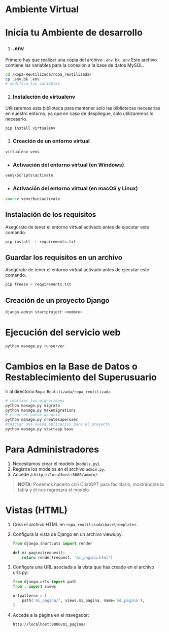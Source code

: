 # Ambiente Virtual

# Inicia tu Ambiente de desarrollo

1. ### .env
Primero hay que realizar una copia del archivo `.env.bk` `.env`
Este archivo contiene las variables para la conexión a la base de datos MySQL. 
```sh
cd /Ropa-Reutilizada/ropa_reutilizada/
cp .env.bk .env
# modifica tus variables
```

2. ### Instalación de virtualenv
Utilizaremos esta biblioteca para mantener solo las bibliotecas necesarias en nuestro entorno, ya que en caso de despliegue, solo utilizaremos lo necesario.

```sh
pip install virtualenv
```

3. ### Creación de un entorno virtual
```sh
virtualenv venv
```

   - ### Activación del entorno virtual (en Windows)
   ```sh
   venv\Scripts\activate
   ```

   - ### Activación del entorno virtual (en macOS y Linux)
   ```sh
   source venv/bin/activate
   ```

## Instalación de los requisitos
Asegúrate de tener el entorno virtual activado antes de ejecutar este comando.

```sh
pip install -r requirements.txt
```

## Guardar los requisitos en un archivo
Asegúrate de tener el entorno virtual activado antes de ejecutar este comando.

```sh
pip freeze > requirements.txt
```

## Creación de un proyecto Django
```sh
django-admin startproject <nombre>
```

# Ejecución del servicio web
```sh
python manage.py runserver
```

# Cambios en la Base de Datos o Restablecimiento del Superusuario
Ir al directorio `Ropa-Reutilizada/ropa_reutilizada`
```sh
# realizar las migraciones
python manage.py migrate
python manage.py makemigrations
# crear el nuevo usuario
python manage.py createsuperuser
#iniciar una nueva aplicacion para el proyecto
python manage.py startapp base
```

# Para Administradores
1. Necesitamos crear el modelo (`models.py`).
2. Registra los modelos en el archivo `admin.py`.
3. Accede a `http://localhost:8000/admin/`.

> **NOTA:** Podemos hacerlo con ChatGPT para facilitarlo, mostrándole la tabla y él nos regresará el modelo.

# Vistas (HTML)
1. Crea el archivo HTML en `ropa_reutilizada\base\templates`.

2. Configura la vista de Django en un archivo views.py:

   ```python
   from django.shortcuts import render

   def mi_pagina(request):
       return render(request, 'mi_pagina.html')
   ```

3. Configura una URL asociada a la vista que has creado en el archivo urls.py:

   ```python
   from django.urls import path
   from . import views

   urlpatterns = [
       path('mi_pagina/', views.mi_pagina, name='mi_pagina'),
   ]
   ```

4. Accede a la página en el navegador:

   `http://localhost:8000/mi_pagina/`
